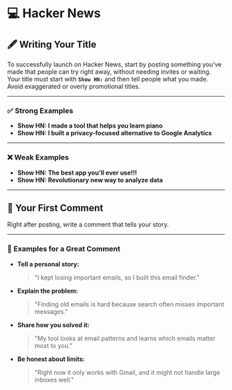 # 💻 Hacker News

## 🖋️ Writing Your Title

To successfully launch on Hacker News, start by posting something you've made that people can try right away, without needing invites or waiting.  
Your title must start with **`Show HN:`** and then tell people what you made. Avoid exaggerated or overly promotional titles.

---

### ✅ Strong Examples
- **Show HN: I made a tool that helps you learn piano**  
- **Show HN: I built a privacy-focused alternative to Google Analytics**

---

### ❌ Weak Examples
- **Show HN: The best app you'll ever use!!!**  
- **Show HN: Revolutionary new way to analyze data**

---

## 💬 Your First Comment

Right after posting, write a comment that tells your story.

---

### 📝 Examples for a Great Comment
- **Tell a personal story:**  
  > "I kept losing important emails, so I built this email finder."

- **Explain the problem:**  
  > "Finding old emails is hard because search often misses important messages."

- **Share how you solved it:**  
  > "My tool looks at email patterns and learns which emails matter most to you."

- **Be honest about limits:**  
  > "Right now it only works with Gmail, and it might not handle large inboxes well."
